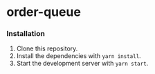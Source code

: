 # order-queue

### Installation
1. Clone this repository.
2. Install the dependencies with `yarn install`.
3. Start the development server with `yarn start`.
